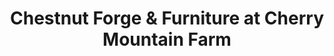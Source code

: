 ---
title: "Chestnut Forge & Furniture at Cherry Mountain Farm"
url: /rutherfordton/chestnut-forge-und-furniture-at-cherry-mountain-farm/
shop: Andenken
---